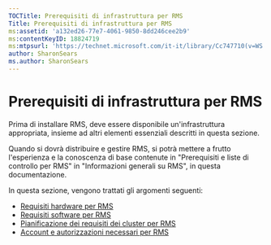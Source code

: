 ```yaml
---
TOCTitle: Prerequisiti di infrastruttura per RMS
Title: Prerequisiti di infrastruttura per RMS
ms:assetid: 'a132ed26-77e7-4061-9850-8dd246cee2b9'
ms:contentKeyID: 18824719
ms:mtpsurl: 'https://technet.microsoft.com/it-it/library/Cc747710(v=WS.10)'
author: SharonSears
ms.author: SharonSears
---
```


Prerequisiti di infrastruttura per RMS
======================================

Prima di installare RMS, deve essere disponibile un'infrastruttura appropriata, insieme ad altri elementi essenziali descritti in questa sezione.

Quando si dovrà distribuire e gestire RMS, si potrà mettere a frutto l'esperienza e la conoscenza di base contenute in "Prerequisiti e liste di controllo per RMS" in "Informazioni generali su RMS", in questa documentazione.

In questa sezione, vengono trattati gli argomenti seguenti:

-   [Requisiti hardware per RMS](https://technet.microsoft.com/247735de-e901-4f4f-b69e-254680d2f6ba)
-   [Requisiti software per RMS](https://technet.microsoft.com/17faf2ad-2366-4a92-98a5-766e20a0f741)
-   [Pianificazione dei requisiti dei cluster per RMS](https://technet.microsoft.com/ec4023eb-4d39-4551-9789-c8a2d973a55b)
-   [Account e autorizzazioni necessari per RMS](https://technet.microsoft.com/07a51daa-6823-41e6-b453-92f1a0592361)
